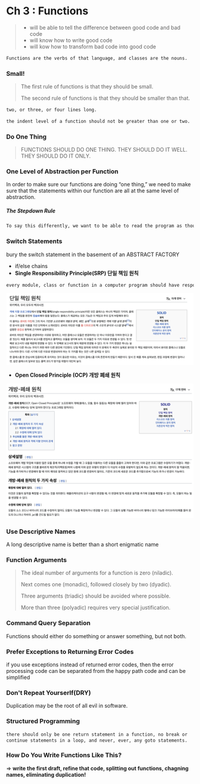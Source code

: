 # Ch 3 : Functions



> - will be able to tell the difference between good code and bad code
> - will know how to write good code
> - will kow how to transform bad code into good code



```bash
Functions are the verbs of that language, and classes are the nouns.
```



### Small!

> The first rule of functions is that they should be small. 
>
> The second rule of functions is that they should be smaller than that.

```bash
two, or three, or four lines long.
```

```bash
the indent level of a function should not be greater than one or two. 
```



### Do One Thing

> FUNCTIONS SHOULD DO ONE THING. THEY SHOULD DO IT WELL. THEY SHOULD DO IT ONLY.



### One Level of Abstraction per Function

In order to make sure our functions are doing “one thing,” we need to make sure that the statements within our function are all at the same level of abstraction.

##### The Stepdown Rule

```bash
To say this differently, we want to be able to read the program as though it were a set of TO paragraphs, each of which is describing the current level of abstraction and referencing subsequent TO paragraphs at the next level down.
```



### Switch Statements

bury the switch statement in the basement of an ABSTRACT FACTORY

- if/else chains
- **Single Responsibility Principle(SRP)  단일 책임 원칙** 

```bash
every module, class or function in a computer program should have responsibility over a single part of that program's functionality, and it should encapsulate that part.
```

![image-20210905162843132](img/image-20210905162843132.png)

- **Open Closed Principle (OCP) 개방 폐쇄 원칙** 

![image-20210905163024867](img/image-20210905163024867.png)



### Use Descriptive Names

A long descriptive name is better than a short enigmatic name



### Function Arguments

> The ideal number of arguments for a function is zero (niladic). 
>
> Next comes one (monadic), followed closely by two (dyadic). 
>
> Three arguments (triadic) should be avoided where possible. 
>
> More than three (polyadic) requires very special justification.



### Command Query Separation

Functions should either do something or answer something, but not both.



### Prefer Exceptions to Returning Error Codes

if you use exceptions instead of returned error codes, then the error processing code can be separated from the happy path code and can be simplified



### Don't Repeat Yourserlf(DRY)

Duplication may be the root of all evil in software.



### Structured Programming

```
there should only be one return statement in a function, no break or continue statements in a loop, and never, ever, any goto statements.
```



### How Do You Write Functions Like This?

=> **write the first draft, refine that code, splitting out functions, chagning names, eliminating duplication!**
